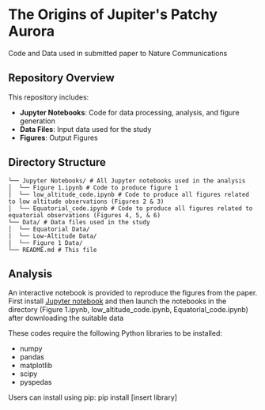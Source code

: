 # The Origins of Jupiter's Patchy Aurora
Code and Data used in submitted paper to Nature Communications

## Repository Overview

This repository includes:

- **Jupyter Notebooks**: Code for data processing, analysis, and figure generation  
- **Data Files**: Input data used for the study
- **Figures**: Output Figures

## Directory Structure 
```
└── Jupyter Notebooks/ # All Jupyter notebooks used in the analysis
│  └── Figure 1.ipynb # Code to produce figure 1
│  └── low_altitude_code.ipynb # Code to produce all figures related to low altitude observations (Figures 2 & 3)
│  └── Equatorial_code.ipynb # Code to produce all figures related to equatorial observations (Figures 4, 5, & 6)
└── Data/ # Data files used in the study 
│  └── Equatorial Data/
|  └── Low-Altitude Data/
|  └── Figure 1 Data/
└── README.md # This file
``` 

## Analysis 
An interactive notebook is provided to reproduce the figures from the paper. First install [Jupyter notebook](https://jupyter.org/) and then launch the notebooks in the directory (Figure 1.ipynb, low_altitude_code.ipynb, Equatorial_code.ipynb) after downloading the suitable data

These codes require the following Python libraries to be installed: 
- numpy
- pandas
- matplotlib
- scipy
- pyspedas

Users can install using pip:
pip install [insert library]
